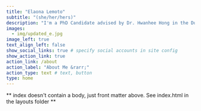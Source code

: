 ```yaml
---
title: "Elaona Lemoto"
subtitle: "(she/her/hers)"
description: "I'm a PhD Candidate advised by Dr. Hwanhee Hong in the Duke School of Medicine, Department of Biostatistics & Bioinformatics. I am interested in Bayesian hierarchical modeling in the regards to data integration, but more specifically utilized within comparative effectiveness research. While I work with combining data sources, the primary goal is to better understand and uncover health disparities that is limited through data availability. Simultaneously, I am interested in teaching and mentoring a new generation of statisticians."
images:
  - img/updated_e.jpg
image_left: true
text_align_left: false
show_social_links: true # specify social accounts in site config
show_action_link: true
action_link: /about
action_label: "About Me &rarr;"
action_type: text # text, button
type: home
---
```


** index doesn't contain a body, just front matter above.
See index.html in the layouts folder **

